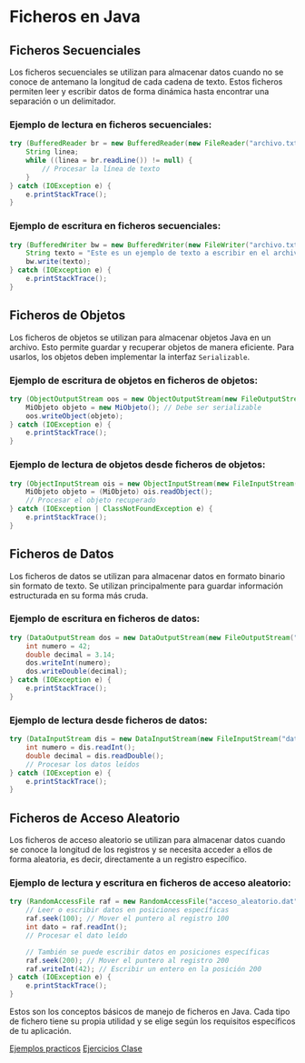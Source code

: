 # Ficheros en Java

## Ficheros Secuenciales
Los ficheros secuenciales se utilizan para almacenar datos cuando no se conoce de antemano la longitud de cada cadena de texto. Estos ficheros permiten leer y escribir datos de forma dinámica hasta encontrar una separación o un delimitador.

### Ejemplo de lectura en ficheros secuenciales:
```java
try (BufferedReader br = new BufferedReader(new FileReader("archivo.txt"))) {
    String linea;
    while ((linea = br.readLine()) != null) {
        // Procesar la línea de texto
    }
} catch (IOException e) {
    e.printStackTrace();
}
```

### Ejemplo de escritura en ficheros secuenciales:
```java
try (BufferedWriter bw = new BufferedWriter(new FileWriter("archivo.txt"))) {
    String texto = "Este es un ejemplo de texto a escribir en el archivo.";
    bw.write(texto);
} catch (IOException e) {
    e.printStackTrace();
}
```

## Ficheros de Objetos
Los ficheros de objetos se utilizan para almacenar objetos Java en un archivo. Esto permite guardar y recuperar objetos de manera eficiente. Para usarlos, los objetos deben implementar la interfaz `Serializable`.

### Ejemplo de escritura de objetos en ficheros de objetos:
```java
try (ObjectOutputStream oos = new ObjectOutputStream(new FileOutputStream("objetos.dat"))) {
    MiObjeto objeto = new MiObjeto(); // Debe ser serializable
    oos.writeObject(objeto);
} catch (IOException e) {
    e.printStackTrace();
}
```

### Ejemplo de lectura de objetos desde ficheros de objetos:
```java
try (ObjectInputStream ois = new ObjectInputStream(new FileInputStream("objetos.dat"))) {
    MiObjeto objeto = (MiObjeto) ois.readObject();
    // Procesar el objeto recuperado
} catch (IOException | ClassNotFoundException e) {
    e.printStackTrace();
}
```

## Ficheros de Datos
Los ficheros de datos se utilizan para almacenar datos en formato binario sin formato de texto. Se utilizan principalmente para guardar información estructurada en su forma más cruda.

### Ejemplo de escritura en ficheros de datos:
```java
try (DataOutputStream dos = new DataOutputStream(new FileOutputStream("datos.bin"))) {
    int numero = 42;
    double decimal = 3.14;
    dos.writeInt(numero);
    dos.writeDouble(decimal);
} catch (IOException e) {
    e.printStackTrace();
}
```

### Ejemplo de lectura desde ficheros de datos:
```java
try (DataInputStream dis = new DataInputStream(new FileInputStream("datos.bin"))) {
    int numero = dis.readInt();
    double decimal = dis.readDouble();
    // Procesar los datos leídos
} catch (IOException e) {
    e.printStackTrace();
}
```

## Ficheros de Acceso Aleatorio
Los ficheros de acceso aleatorio se utilizan para almacenar datos cuando se conoce la longitud de los registros y se necesita acceder a ellos de forma aleatoria, es decir, directamente a un registro específico.

### Ejemplo de lectura y escritura en ficheros de acceso aleatorio:
```java
try (RandomAccessFile raf = new RandomAccessFile("acceso_aleatorio.dat", "rw")) {
    // Leer o escribir datos en posiciones específicas
    raf.seek(100); // Mover el puntero al registro 100
    int dato = raf.readInt();
    // Procesar el dato leído

    // También se puede escribir datos en posiciones específicas
    raf.seek(200); // Mover el puntero al registro 200
    raf.writeInt(42); // Escribir un entero en la posición 200
} catch (IOException e) {
    e.printStackTrace();
}
```

Estos son los conceptos básicos de manejo de ficheros en Java. Cada tipo de fichero tiene su propia utilidad y se elige según los requisitos específicos de tu aplicación.

[Ejemplos practicos](ejemplos.md)
[Ejercicios Clase](ejercicios_clase.md)